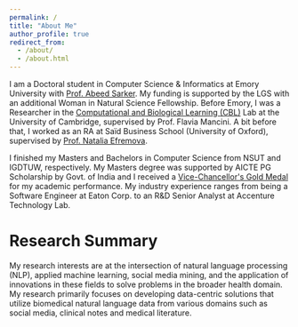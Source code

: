 ```yaml
---
permalink: /
title: "About Me"
author_profile: true
redirect_from: 
  - /about/
  - /about.html
---
```


I am a Doctoral student in Computer Science & Informatics at Emory University with [Prof. Abeed Sarker](https://winshipcancer.emory.edu/bios/faculty/sarker-abeed.html). My funding is supported by the LGS with an additional Woman in Natural Science Fellowship. Before Emory, I was a Researcher in the [Computational and Biological Learning (CBL)](https://cbl-website.onrender.com/) Lab at the University of Cambridge, supervised by Prof. Flavia Mancini. A bit before that, I worked as an RA at Saïd Business School (University of Oxford), supervised by [Prof. Natalia Efremova](https://www.research.ox.ac.uk/researchers/natalia-efremova). 

I finished my Masters and Bachelors in Computer Science from NSUT and IGDTUW, respectively. My Masters degree was supported by AICTE PG Scholarship by Govt. of India and I received a [Vice-Chancellor's Gold Medal](https://www.linkedin.com/feed/update/urn:li:activity:7108505289506627584/) for my academic performance. My industry experience ranges from being a Software Engineer at Eaton Corp. to an R&D Senior Analyst at Accenture Technology Lab.

# Research Summary
My research interests are at the intersection of natural language processing (NLP), applied machine learning, social media mining, and the application of innovations in these fields to solve problems in the broader health domain. My research primarily focuses on developing data-centric solutions that utilize biomedical natural language data from various domains such as social media, clinical notes and medical literature. 
